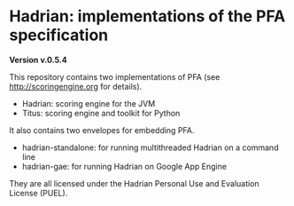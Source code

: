 Hadrian: implementations of the PFA specification
=======

**Version v.0.5.4**

This repository contains two implementations of PFA (see http://scoringengine.org for details).

  * Hadrian: scoring engine for the JVM
  * Titus: scoring engine and toolkit for Python

It also contains two envelopes for embedding PFA.

  * hadrian-standalone: for running multithreaded Hadrian on a command line
  * hadrian-gae: for running Hadrian on Google App Engine

They are all licensed under the Hadrian Personal Use and Evaluation License (PUEL).
